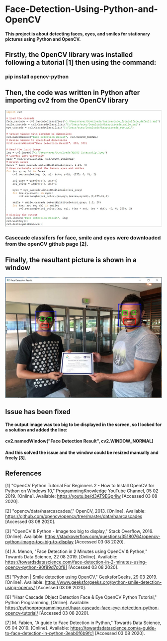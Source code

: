 # Face-Detection-Using-Python-and-OpenCV

#### This project is about detecting faces, eyes, and smiles for stationary pictures using Python and OpenCV.

## Firstly, the OpenCV library was installed following a tutorial [1] then using the command:
###  pip install opencv-python
  
  
  
  
## Then, the code was written in Python after importing cv2 from the OpenCV library
![](Pictures/PythonCode.jpg)

 ### Casecade classifers for face, smile and eyes were downloaded from the openCV github page [2].
 
 
 
 
## Finally, the resultant picture is shown in a window 
![](Pictures/FaceDetectionResults.jpg)

## Issue has been fixed
#### The output image was too big to be displayed in the screen, so I looked for a solution and added the line:
#### cv2.namedWindow("Face Detection Result", cv2.WINDOW_NORMAL)
#### And this solved the issue and the window could be resized manually and freely [3].


## References

[1] "OpenCV Python Tutorial For Beginners 2 - How to Install OpenCV for Python on Windows 10," ProgrammingKnowledge YouTube Channel, 05 02 2019. [Online]. Available: https://youtu.be/d3AT9EGp4iw [Accessed 03 08 2020].

[2] "opencv/data/haarcascades/," OpenCV, 2013. [Online]. Available: https://github.com/opencv/opencv/tree/master/data/haarcascades [Accessed 03 08 2020].

[3] "OpenCV & Python - Image too big to display," Stack Overflow, 2016. [Online]. Available: https://stackoverflow.com/questions/35180764/opencv-python-image-too-big-to-display [Accessed 03 08 2020].

[4] A. Menon, "Face Detection in 2 Minutes using OpenCV & Python," Towards Data Science, 22 08 2019. [Online]. Available: https://towardsdatascience.com/face-detection-in-2-minutes-using-opencv-python-90f89d7c0f81 [Accessed 03 08 2020].

[5] "Python | Smile detection using OpenCV," GeeksforGeeks, 29 03 2019. [Online]. Available: https://www.geeksforgeeks.org/python-smile-detection-using-opencv/ [Accessed 03 08 2020].

[6] "Haar Cascade Object Detection Face & Eye OpenCV Python Tutorial," Python Programming, [Online]. Available: https://pythonprogramming.net/haar-cascade-face-eye-detection-python-opencv-tutorial/ [Accessed 03 08 2020].

[7] M. Fabien, "A guide to Face Detection in Python," Towards Data Science, 05 04 2019. [Online]. Available: https://towardsdatascience.com/a-guide-to-face-detection-in-python-3eab0f6b9fc1 [Accessed 03 08 2020].
